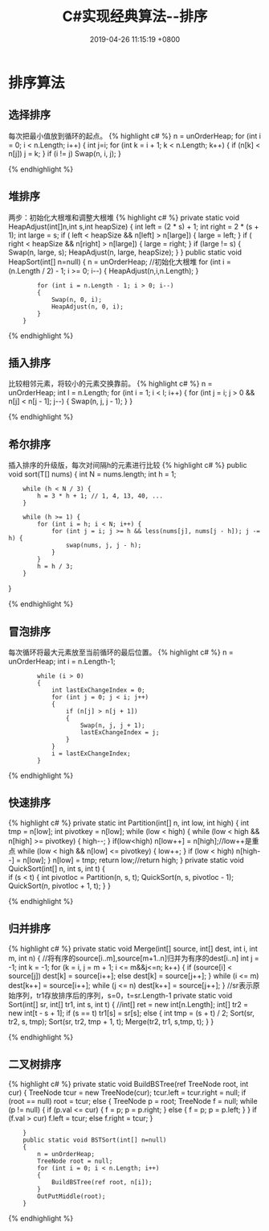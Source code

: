 ﻿---
layout: post
title:  "C#实现经典算法--排序"
date:   2019-04-26 11:15:19 +0800
categories: jekyll update
---
# 排序算法
## 选择排序
每次把最小值放到循环的起点。
{% highlight c# %}
n = unOrderHeap;
            for (int i = 0; i < n.Length; i++)
            {
                int j=i;
                for (int k = i + 1; k < n.Length; k++)
                {
                    if (n[k] < n[j])
                        j = k;
                }
                if (i != j)
                    Swap(n, i, j);
            }

{% endhighlight %}
## 堆排序
两步：初始化大根堆和调整大根堆
{% highlight c# %}
private static void HeapAdjust(int[]n,int s,int heapSize)
        {
            int left = (2 * s) + 1;
            int right = 2 * (s + 1);
            int large = s;
            if ( left < heapSize && n[left] > n[large])
            {
                large = left;
            }
            if ( right < heapSize && n[right] > n[large])
            {
                large = right;
            }
            if (large != s)
            {
                Swap(n, large, s);
                HeapAdjust(n, large, heapSize);
            }
        }
public static void HeapSort(int[] n=null)
        {
            n = unOrderHeap;
            //初始化大根堆
            for (int i = (n.Length / 2) - 1; i >= 0; i--)
            {
                HeapAdjust(n,i,n.Length);
            }

            for (int i = n.Length - 1; i > 0; i--)
            {
                Swap(n, 0, i);
                HeapAdjust(n, 0, i);
            }
        }

{% endhighlight %}
## 插入排序
比较相邻元素，将较小的元素交换靠前。
{% highlight c# %}
n = unOrderHeap;
            int l = n.Length;
            for (int i = 1; i < l; i++)
            {
                for (int j = i; j > 0 && n[j] < n[j - 1]; j--)
                {
                    Swap(n, j, j - 1);
                }
            }

{% endhighlight %}
## 希尔排序
插入排序的升级版，每次对间隔h的元素进行比较
{% highlight c# %}
public void sort(T[] nums) {
        int N = nums.length;
        int h = 1;

        while (h < N / 3) {
            h = 3 * h + 1; // 1, 4, 13, 40, ...
        }

        while (h >= 1) {
            for (int i = h; i < N; i++) {
                for (int j = i; j >= h && less(nums[j], nums[j - h]); j -= h) {
                    swap(nums, j, j - h);
                }
            }
            h = h / 3;
        }
}

{% endhighlight %}
## 冒泡排序
每次循环将最大元素放至当前循环的最后位置。
{% highlight c# %}
			n = unOrderHeap;
            int i = n.Length-1;
            
            while (i > 0)
            {
                int lastExChangeIndex = 0;
                for (int j = 0; j < i; j++)
                {
                    if (n[j] > n[j + 1])
                    {
                        Swap(n, j, j + 1);
                        lastExChangeIndex = j;
                    }
                }
                i = lastExChangeIndex;
            }

{% endhighlight %}
## 快速排序
{% highlight c# %}
private static int Partition(int[] n, int low, int high)
        {
            int tmp = n[low];
            int pivotkey = n[low];
            while (low < high)
            {
                while (low < high && n[high] >= pivotkey)
                {
                    high--;
                }
                if(low<high)
                    n[low++] = n[high];//low++是重点
                while (low < high && n[low] <= pivotkey)
                {
                    low++;
                }
                if (low < high)
                    n[high--] = n[low];
            }
            n[low] = tmp;
            return low;//return high;
        }
private static void QuickSort(int[] n, int s, int t)
        {            
            if (s < t)
            {
                int pivotloc = Partition(n, s, t);
                QuickSort(n, s, pivotloc - 1);
                QuickSort(n, pivotloc + 1, t);
            }
        }

{% endhighlight %}
## 归并排序
{% highlight c# %}
private static void Merge(int[] source, int[] dest, int i, int m, int n)
        {
            //将有序的source[i..m],source[m+1..n]归并为有序的dest[i..n]
            int j = -1; int k = -1;
            for (k = i, j = m + 1; i <= m&&j<=n; k++)
            {
                if (source[i] < source[j])
                    dest[k] = source[i++];
                else
                    dest[k] = source[j++];
            }
            while (i <= m)
                dest[k++] = source[i++];
            while (j <= n)
                dest[k++] = source[j++];
        }
//sr表示原始序列，tr1存放排序后的序列，s=0，t=sr.Length-1
        private static void Sort(int[] sr, int[] tr1, int s, int t)
        {
            //int[] ret = new int[n.Length];
            int[] tr2 = new int[t - s + 1];
            if (s == t)
                tr1[s] = sr[s];
            else
            {
                int tmp = (s + t) / 2;
                Sort(sr, tr2, s, tmp);
                Sort(sr, tr2, tmp + 1, t);
                Merge(tr2, tr1, s,tmp, t);
            }
        }

{% endhighlight %}
## 二叉树排序
{% highlight c# %}
private static void BuildBSTree(ref TreeNode root, int cur)
        {
            TreeNode tcur = new TreeNode(cur);
            tcur.left = tcur.right = null;
            if (root == null)
                root = tcur;
            else
            {
                TreeNode p = root;
                TreeNode f = null;
                while (p != null)
                {
                    if (p.val <= cur)
                    {
                        f = p;
                        p = p.right;
                    }
                    else
                    {
                        f = p;
                        p = p.left;
                    }
                }
                if (f.val > cur)
                    f.left = tcur;
                else
                    f.right = tcur;
            }
            
        }
        public static void BSTSort(int[] n=null)
        {
            n = unOrderHeap;
            TreeNode root = null;
            for (int i = 0; i < n.Length; i++)
            {
                BuildBSTree(ref root, n[i]);
            }
            OutPutMiddle(root);
        }

{% endhighlight %}
